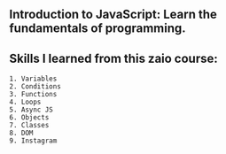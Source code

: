 ## Introduction to JavaScript: Learn the fundamentals of programming.

## Skills I learned from this zaio course:
    1. Variables
    2. Conditions
    3. Functions
    4. Loops
    5. Async JS
    6. Objects
    7. Classes
    8. DOM
    9. Instagram